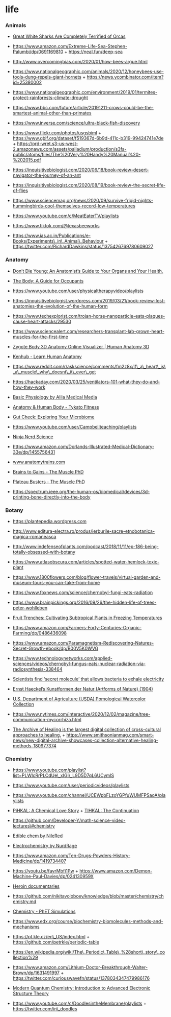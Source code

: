# life

### Animals

- [Great White Sharks Are Completely Terrified of Orcas](https://www.smithsonianmag.com/smart-news/great-white-sharks-are-completely-terrified-orcas-180972009)

<!-- -->

- https://www.amazon.com/Extreme-Life-Sea-Stephen-Palumbi/dp/0691169810 + https://neal.fun/deep-sea

<!-- -->

- http://www.overcomingbias.com/2020/01/how-bees-argue.html

<!-- -->

- https://www.nationalgeographic.com/animals/2020/12/honeybees-use-tools-dung-repels-giant-hornets + https://news.ycombinator.com/item?id=25380002

<!-- -->

- https://www.nationalgeographic.com/environment/2019/01/termites-protect-rainforests-climate-drought

<!-- -->

- https://www.bbc.com/future/article/20191211-crows-could-be-the-smartest-animal-other-than-primates

<!-- -->

- https://www.inverse.com/science/ultra-black-fish-discovery

<!-- -->

- https://www.flickr.com/photos/usgsbiml + https://www.gbif.org/dataset/f519367d-6b9d-411c-b319-99424741e7de + https://prd-wret.s3-us-west-2.amazonaws.com/assets/palladium/production/s3fs-public/atoms/files/The%20Very%20Handy%20Manual%20-%202015.pdf

<!-- -->

- https://inquisitivebiologist.com/2020/06/18/book-review-desert-navigator-the-journey-of-an-ant

<!-- -->

- https://inquisitivebiologist.com/2020/08/19/book-review-the-secret-life-of-flies

<!-- -->

- https://www.sciencemag.org/news/2020/09/survive-frigid-nights-hummingbirds-cool-themselves-record-low-temperatures

<!-- -->

- https://www.youtube.com/c/MeatEaterTV/playlists

<!-- -->

- https://www.tiktok.com/@texasbeeworks

<!-- -->

- https://www.ias.ac.in/Publications/e-Books/Experiments\_in\_Animal\_Behaviour + https://twitter.com/RichardDawkins/status/1375426769780609027

### Anatomy

- [Don’t Die Young: An Anatomist’s Guide to Your Organs and Your Health.](https://www.amazon.com/Dont-Die-Young-Anatomists-Organs/dp/0747592802)

<!-- -->

- [The Body: A Guide for Occupants](https://www.amazon.com/Body-Guide-Occupants-Bill-Bryson/dp/0385539304)

<!-- -->

- https://www.youtube.com/user/physicaltherapyvideo/playlists

<!-- -->

- https://inquisitivebiologist.wordpress.com/2019/03/21/book-review-lost-anatomies-the-evolution-of-the-human-form

<!-- -->

- https://www.techexplorist.com/trojan-horse-nanoparticle-eats-plaques-cause-heart-attacks/29530

<!-- -->

- https://www.sciencealert.com/researchers-transplant-lab-grown-heart-muscles-for-the-first-time

<!-- -->

- [Zygote Body 3D Anatomy Online Visualizer | Human Anatomy 3D](https://www.zygotebody.com/)

<!-- -->

- [Kenhub - Learn Human Anatomy](https://www.youtube.com/user/kenHubCOM/playlists)

<!-- -->

- https://www.reddit.com/r/askscience/comments/fm2z8x/if\_a\_heart\_is\_a\_muscle\_why\_doesnt\_it\_ever\_get

<!-- -->

- https://hackaday.com/2020/03/25/ventilators-101-what-they-do-and-how-they-work

<!-- -->

- [Basic Physiology by Alila Medical Media](https://www.youtube.com/playlist?list=PLJIs8ZcKXHUy7zyDIGhZVIflbfulNFif0)

<!-- -->

- [Anatomy & Human Body - Tykato Fitness](https://www.youtube.com/playlist?list=PLRpkzoMo7s2bVD4B5AqASGJfCQUFXfnNP)

<!-- -->

- [Gut Check: Exploring Your Microbiome](https://www.coursera.org/learn/microbiome)

<!-- -->

- https://www.youtube.com/user/Campbellteaching/playlists

<!-- -->

- [Ninja Nerd Science](https://www.youtube.com/channel/UC6QYFutt9cluQ3uSM963_KQ/playlists)

<!-- -->

- https://www.amazon.com/Dorlands-Illustrated-Medical-Dictionary-33e/dp/1455756431

<!-- -->

- www.anatomytrains.com

<!-- -->

- [Brains to Gains - The Muscle PhD](https://www.youtube.com/playlist?list=PLmiXBKJgM-GuNUykEDLcMiEK2jHrwhq1Z)

<!-- -->

- [Plateau Busters - The Muscle PhD](https://www.youtube.com/playlist?list=PLmiXBKJgM-GsIXN847rITImkm51Pd7fiJ)

<!-- -->

- https://spectrum.ieee.org/the-human-os/biomedical/devices/3d-printing-bone-directly-into-the-body

### Botany

- https://plantepedia.wordpress.com

<!-- -->

- http://www.editura-electra.ro/produs/ierburile-sacre-etnobotanica-magica-romaneasca

<!-- -->

- http://www.indefenseofplants.com/podcast/2018/11/11/ep-186-being-totally-obsessed-with-botany

<!-- -->

- https://www.atlasobscura.com/articles/spotted-water-hemlock-toxic-plant

<!-- -->

- https://www.1800flowers.com/blog/flower-travels/virtual-garden-and-museum-tours-you-can-take-from-home

<!-- -->

- https://www.foxnews.com/science/chernobyl-fungi-eats-radiation

<!-- -->

- https://www.brainpickings.org/2016/09/26/the-hidden-life-of-trees-peter-wohlleben

<!-- -->

- [Fruit Trenches: Cultivating Subtropical Plants in Freezing Temperatures](https://news.ycombinator.com/item?id=22887931)

<!-- -->

- https://www.amazon.com/Farmers-Forty-Centuries-Organic-Farming/dp/0486436098

<!-- -->

- https://www.amazon.com/Paramagnetism-Rediscovering-Natures-Secret-Growth-ebook/dp/B00V5K0WVG

<!-- -->

- https://www.technologynetworks.com/applied-sciences/videos/chernobyl-fungus-eats-nuclear-radiation-via-radiosynthesis-338464

<!-- -->

- [Scientists find ‘secret molecule’ that allows bacteria to exhale electricity](https://www.livescience.com/electron-breathing-geobacter-microbes.html)

<!-- -->

- [Ernst Haeckel’s Kunstformen der Natur (Artforms of Nature) (1904)](https://commons.wikimedia.org/wiki/Kunstformen_der_Natur)

<!-- -->

- [U.S. Department of Agriculture (USDA) Pomological Watercolor Collection](https://usdawatercolors.nal.usda.gov/pom/home.xhtml)

<!-- -->

- https://www.nytimes.com/interactive/2020/12/02/magazine/tree-communication-mycorrhiza.html

<!-- -->

- [The Archive of Healing is the largest digital collection of cross-cultural approaches to healing.](https://archiveofhealing.com/) + https://www.smithsonianmag.com/smart-news/new-digital-archive-showcases-collection-alternative-healing-methods-180977374

### Chemistry

- https://www.youtube.com/playlist?list=PLWIcRrPLCdUe\_xIGI\_L9D5D7qL6UCymlS

<!-- -->

- https://www.youtube.com/user/periodicvideos/playlists

<!-- -->

- https://www.youtube.com/channel/UCEWpbFLzoYGPfuWUMFPSaoA/playlists

<!-- -->

- [PiHKAL: A Chemical Love Story](https://en.wikipedia.org/wiki/PiHKAL) + [TIHKAL: The Continuation](https://en.wikipedia.org/wiki/TiHKAL)

<!-- -->

- https://github.com/Developer-Y/math-science-video-lectures\#chemistry

<!-- -->

- [Edible chem by NileRed](https://www.youtube.com/playlist?list=PLbaramj7Nly7bs5EiT3Hmlx4XudWHe6V0)

<!-- -->

- [Electrochemistry by NurdRage](https://www.youtube.com/playlist?list=PLU79801KtVAUCrIv5rJn3lEK_6IvekEa7)

<!-- -->

- https://www.amazon.com/Ten-Drugs-Powders-History-Medicine/dp/1419734407

<!-- -->

- https://youtu.be/favrMbfi1Pw + https://www.amazon.com/Demon-Machine-Paul-Davies/dp/024130959X

<!-- -->

- [Heroin documentaries](https://matt.sh/heroin)

<!-- -->

- https://github.com/nikitavoloboev/knowledge/blob/master/chemistry/chemistry.md

<!-- -->

- [Chemistry - PhET Simulations](https://phet.colorado.edu/en/simulations/category/chemistry)

<!-- -->

- https://www.edx.org/course/biochemistry-biomolecules-methods-and-mechanisms

<!-- -->

- https://pt.kle.cz/en\_US/index.html + https://github.com/petrkle/periodic-table

<!-- -->

- https://en.wikipedia.org/wiki/The\_Periodic\_Table\_%28short\_story\_collection%29

<!-- -->

- https://www.amazon.com/Lithium-Doctor-Breakthrough-Walter-Brown/dp/1631491997 + https://twitter.com/curiouswavefn/status/1378034347479986176

<!-- -->

- [Modern Quantum Chemistry: Introduction to Advanced Electronic Structure Theory](https://www.amazon.com/Modern-Quantum-Chemistry-Introduction-Electronic/dp/0486691861)

<!-- -->

- https://www.youtube.com/c/DoodlesintheMembrane/playlists + https://twitter.com/in\_doodles
